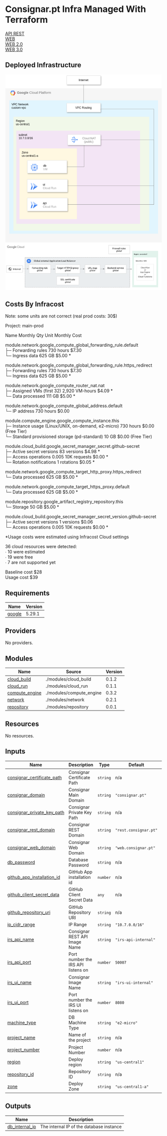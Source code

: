 # Consignar.pt Infra Managed With Terraform

[API REST](https://rest.consignar.pt)  
[WEB](https://consignar.pt)  
[WEB 2.0](https://web.consignar.pt)  
[WEB 3.0](https://www.consignar.pt)  

## Deployed Infrastructure

![GCP Architecture](./architecture.png)

## Costs By Infracost

Note: some units are not correct (real prod costs: 30$)

Project: main-prod

 Name                                                                   Monthly Qty  Unit          Monthly Cost    
                                                                                                                   
 module.network.google_compute_global_forwarding_rule.default                                                      
 ├─ Forwarding rules                                                            730  hours                $7.30    
 └─ Ingress data                                                                625  GB                   $5.00  * 
                                                                                                                   
 module.network.google_compute_global_forwarding_rule.https_redirect                                               
 ├─ Forwarding rules                                                            730  hours                $7.30    
 └─ Ingress data                                                                625  GB                   $5.00  * 
                                                                                                                   
 module.network.google_compute_router_nat.nat                                                                      
 ├─ Assigned VMs (first 32)                                                   2,920  VM-hours             $4.09  *   
 └─ Data processed                                                              111  GB                   $5.00  * 
                                                                                                                   
 module.network.google_compute_global_address.default                                                              
 └─ IP address                                                                  730  hours                $0.00    
                                                                                                                   
 module.compute_engine.google_compute_instance.this                                                                
 ├─ Instance usage (Linux/UNIX, on-demand, e2-micro)                            730  hours                $0.00 (Free Tier)   
 └─ Standard provisioned storage (pd-standard)                                   10  GB                   $0.00 (Free Tier)     
                                                                                                                   
 module.cloud_build.google_secret_manager_secret.github-secret                                                     
 ├─ Active secret versions                                                       83  versions             $4.98  *   
 ├─ Access operations                                                         0.005  10K requests         $0.00  *   
 └─ Rotation notifications                                                        1  rotations            $0.05  * 
                                                                                                                   
 module.network.google_compute_target_http_proxy.https_redirect                                                    
 └─ Data processed                                                              625  GB                   $5.00  * 
                                                                                                                   
 module.network.google_compute_target_https_proxy.default                                                          
 └─ Data processed                                                              625  GB                   $5.00  * 
                                                                                                                   
 module.repository.google_artifact_registry_repository.this                                                        
 └─ Storage                                                                      50  GB                   $5.00  * 
                                                                                                                   
 module.cloud_build.google_secret_manager_secret_version.github-secret                                             
 ├─ Active secret versions                                                        1  versions             $0.06    
 └─ Access operations                                                         0.005  10K requests         $0.00  * 
                                                                                                                   

*Usage costs were estimated using Infracost Cloud settings

36 cloud resources were detected:  
∙ 10 were estimated  
∙ 19 were free  
∙ 7 are not supported yet  

Baseline cost $28   
Usage cost $39  
 
<!-- BEGIN_TF_DOCS -->
## Requirements

| Name | Version |
|------|---------|
| <a name="requirement_google"></a> [google](#requirement\_google) | 5.29.1 |

## Providers

No providers.

## Modules

| Name | Source | Version |
|------|--------|---------|
| <a name="module_cloud_build"></a> [cloud\_build](#module\_cloud\_build) | ./modules/cloud_build | 0.1.2 |
| <a name="module_cloud_run"></a> [cloud\_run](#module\_cloud\_run) | ./modules/cloud_run | 0.1.1 |
| <a name="module_compute_engine"></a> [compute\_engine](#module\_compute\_engine) | ./modules/compute_engine | 0.3.2 |
| <a name="module_network"></a> [network](#module\_network) | ./modules/network | 0.2.1 |
| <a name="module_repository"></a> [repository](#module\_repository) | ./modules/repository | 0.0.1 |

## Resources

No resources.

## Inputs

| Name | Description | Type | Default | Required |
|------|-------------|------|---------|:--------:|
| <a name="input_consignar_certificate_path"></a> [consignar\_certificate\_path](#input\_consignar\_certificate\_path) | Consignar Certificate Path | `string` | n/a | yes |
| <a name="input_consignar_domain"></a> [consignar\_domain](#input\_consignar\_domain) | Consignar Main Domain | `string` | `"consignar.pt"` | no |
| <a name="input_consignar_private_key_path"></a> [consignar\_private\_key\_path](#input\_consignar\_private\_key\_path) | Consignar Private Key Path | `string` | n/a | yes |
| <a name="input_consignar_rest_domain"></a> [consignar\_rest\_domain](#input\_consignar\_rest\_domain) | Consignar REST Domain | `string` | `"rest.consignar.pt"` | no |
| <a name="input_consignar_web_domain"></a> [consignar\_web\_domain](#input\_consignar\_web\_domain) | Consignar Web Domain | `string` | `"web.consignar.pt"` | no |
| <a name="input_db_password"></a> [db\_password](#input\_db\_password) | Database Password | `string` | n/a | yes |
| <a name="input_github_app_installation_id"></a> [github\_app\_installation\_id](#input\_github\_app\_installation\_id) | GitHub App installation id | `number` | n/a | yes |
| <a name="input_github_client_secret_data"></a> [github\_client\_secret\_data](#input\_github\_client\_secret\_data) | GitHub Client Secret Data | `any` | n/a | yes |
| <a name="input_github_repository_uri"></a> [github\_repository\_uri](#input\_github\_repository\_uri) | GitHub Repository URI | `string` | n/a | yes |
| <a name="input_ip_cidr_range"></a> [ip\_cidr\_range](#input\_ip\_cidr\_range) | IP Range | `string` | `"10.7.0.0/16"` | no |
| <a name="input_irs_api_name"></a> [irs\_api\_name](#input\_irs\_api\_name) | Consignar REST API Image Name | `string` | `"irs-api-internal"` | no |
| <a name="input_irs_api_port"></a> [irs\_api\_port](#input\_irs\_api\_port) | Port number the IRS API listens on | `number` | `50007` | no |
| <a name="input_irs_ui_name"></a> [irs\_ui\_name](#input\_irs\_ui\_name) | Consignar Image Name | `string` | `"irs-ui-internal"` | no |
| <a name="input_irs_ui_port"></a> [irs\_ui\_port](#input\_irs\_ui\_port) | Port number the IRS UI listens on | `number` | `8080` | no |
| <a name="input_machine_type"></a> [machine\_type](#input\_machine\_type) | DB Machine Type | `string` | `"e2-micro"` | no |
| <a name="input_project_name"></a> [project\_name](#input\_project\_name) | Name of the project | `string` | n/a | yes |
| <a name="input_project_number"></a> [project\_number](#input\_project\_number) | Project Number | `number` | n/a | yes |
| <a name="input_region"></a> [region](#input\_region) | Deploy region | `string` | `"us-central1"` | no |
| <a name="input_repository_id"></a> [repository\_id](#input\_repository\_id) | Repository ID | `string` | n/a | yes |
| <a name="input_zone"></a> [zone](#input\_zone) | Deploy Zone | `string` | `"us-central1-a"` | no |

## Outputs

| Name | Description |
|------|-------------|
| <a name="output_db_internal_ip"></a> [db\_internal\_ip](#output\_db\_internal\_ip) | The internal IP of the database instance |
<!-- END_TF_DOCS -->
